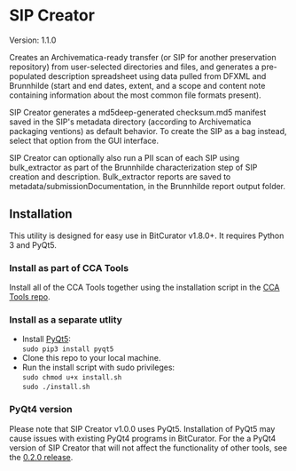 # SIP Creator

Version: 1.1.0

Creates an Archivematica-ready transfer (or SIP for another preservation repository) from user-selected directories and files, and generates a pre-populated description spreadsheet using data pulled from DFXML and Brunnhilde (start and end dates, extent, and a scope and content note containing information about the most common file formats present).  

SIP Creator generates a md5deep-generated checksum.md5 manifest saved in the SIP's metadata directory (according to Archivematica packaging ventions) as default behavior. To create the SIP as a bag instead, select that option from the GUI interface.  

SIP Creator can optionally also run a PII scan of each SIP using bulk_extractor as part of the Brunnhilde characterization step of SIP creation and description. Bulk_extractor reports are saved to metadata/submissionDocumentation, in the Brunnhilde report output folder.  

## Installation

This utility is designed for easy use in BitCurator v1.8.0+. It requires Python 3 and PyQt5.  

### Install as part of CCA Tools  

Install all of the CCA Tools together using the installation script in the [CCA Tools repo](https://github.com/CCA-Public/cca-tools).  

### Install as a separate utlity
* Install [PyQt5](https://www.riverbankcomputing.com/software/pyqt/download5):  
`sudo pip3 install pyqt5`  
* Clone this repo to your local machine.  
* Run the install script with sudo privileges:  
`sudo chmod u+x install.sh`  
`sudo ./install.sh`

### PyQt4 version

Please note that SIP Creator v1.0.0 uses PyQt5. Installation of PyQt5 may cause issues with existing PyQt4 programs in BitCurator. For the a PyQt4 version of SIP Creator that will not affect the functionality of other tools, see the [0.2.0 release](https://github.com/CCA-Public/sipcreator/releases/tag/v0.2.0).
